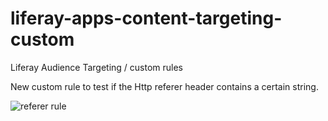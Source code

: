 # liferay-apps-content-targeting-custom
Liferay Audience Targeting / custom rules

New custom rule to test if the Http referer header contains a certain string.

![referer rule](http://i.imgur.com/1ucgP8D.jpg)
